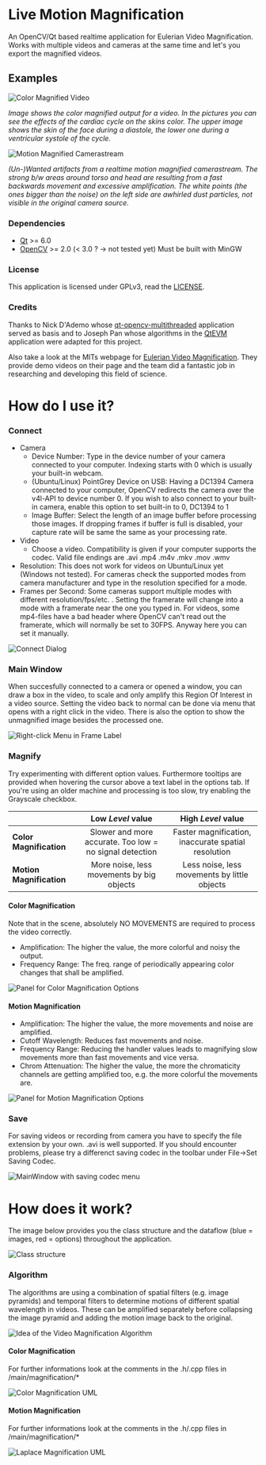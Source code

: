 # Live Motion Magnification
An OpenCV/Qt based realtime application for Eulerian Video Magnification. Works with multiple videos and cameras at the same time and let's you export the magnified videos.

## Examples
![Color Magnified Video](pictures/j_color-vid.png)

*Image shows the color magnified output for a video. In the pictures you can see the effects of the cardiac cycle on the skins color. The upper image shows the skin of the face during a diastole, the lower one during a ventricular systole of the cycle.*



![Motion Magnified Camerastream](pictures/j_motion-cam.png)

*(Un-)Wanted artifacts from a realtime motion magnified camerastream. The strong b/w areas around torso and head are resulting from a fast backwards movement and excessive amplification. The white points (the ones bigger than the noise) on the left side are awhirled dust particles, not visible in the original camera source.*

### Dependencies
- [Qt](http://qt-project.org/) >= 6.0
- [OpenCV](http://opencv.org/) >= 2.0 (< 3.0 ? -> not tested yet) Must be built with MinGW

### License
This application is licensed under GPLv3, read the [LICENSE](LICENSE).

### Credits
Thanks to Nick D'Ademo whose [qt-opencv-multithreaded](https://github.com/nickdademo/qt-opencv-multithreaded) application 
served as basis and to Joseph Pan whose algorithms in the [QtEVM](https://github.com/wzpan/QtEVM) application were adapted
for this project.

Also take a look at the MITs webpage for [Eulerian Video Magnification](http://people.csail.mit.edu/mrub/vidmag/). 
They provide demo videos on their page and the team did a fantastic job in researching and developing this field of science.

# How do I use it?
### Connect
- Camera
    - Device Number: Type in the device number of your camera connected to your computer. Indexing starts with 0 which is usually your built-in webcam.
    - (Ubuntu/Linux) PointGrey Device on USB:  Having a DC1394 Camera connected to your computer, OpenCV redirects the camera over the v4l-API to device number 0. If you wish to also connect to your built-in camera, enable this option to set built-in to 0, DC1394 to 1
    - Image Buffer: Select the length of an image buffer before processing those images. If dropping frames if buffer is full is disabled, your capture rate will be same the same as your processing rate.
- Video
    - Choose a video. Compatibility is given if your computer supports the codec. Valid file endings are .avi .mp4 .m4v .mkv .mov .wmv
- Resolution: This does not work for videos on Ubuntu/Linux yet (Windows not tested). For cameras check the supported modes from camera manufacturer and type in the resolution specified for a mode.
- Frames per Second: Some cameras support multiple modes with different resolution/fps/etc. . Setting the framerate will change into a mode with a framerate near the one you typed in. For videos, some mp4-files have a bad header where OpenCV can't read out the framerate, which will normally be set to 30FPS. Anyway here you can set it manually.

![Connect Dialog](pictures/connect_dialog.png)

### Main Window
When succesfully connected to a camera or opened a window, you can draw a box in the video, to scale and only amplify this Region Of Interest in a video source. Setting the video back to normal can be done via menu that opens with a right click in the video. There is also the option to show the unmagnified image besides the processed one.

![Right-click Menu in Frame Label](pictures/frameLabel_menu.png)

### Magnify
Try experimenting with different option values. Furthermore tooltips are provided when hovering the cursor above a text label in the options tab. If you're using an older machine and processing is too slow, try enabling the Grayscale checkbox.

|                        |  Low *Level* value |  High *Level* value|
| :---------------------- | :-----------------: | :---------------: |
|**Color Magnification** | Slower and more accurate. Too low = no signal detection |  Faster magnification, inaccurate spatial resolution|
|**Motion Magnification**| More noise, less movements by big objects  |   Less noise, less movements by little objects |

#### Color Magnification
Note that in the scene, absolutely NO MOVEMENTS are required to process the video correctly.
- Amplification: The higher the value, the more colorful and noisy the output.
- Frequency Range: The freq. range of periodically appearing color changes that shall be amplified. 

![Panel for Color Magnification Options](pictures/cmag_options.png)

#### Motion Magnification
- Amplification: The higher the value, the more movements and noise are amplified.
- Cutoff Wavelength: Reduces fast movements and noise.
- Frequency Range: Reducing the handler values leads to magnifying slow movements more than fast movements and vice versa.
- Chrom Attenuation: The higher the value, the more the chromaticity channels are getting amplified too, e.g. the more colorful the movements are.

![Panel for Motion Magnification Options](pictures/lmag_options.png)

### Save
For saving videos or recording from camera you have to specify the file extension by your own. .avi is well supported. If you should encounter problems, please try a differenct saving codec in the toolbar under File->Set Saving Codec.

![MainWindow with saving codec menu](pictures/mainWindow_Codecs.png)

# How does it work?
The image below provides you the class structure and the dataflow (blue = images, red = options) throughout the application.

![Class structure](pictures/class_structure.png)


### Algorithm
The algorithms are using a combination of spatial filters (e.g. image pyramids) and temporal filters to determine
motions of different spatial wavelength in videos. These can be amplified separately before collapsing the image pyramid
and adding the motion image back to the original.

![Idea of the Video Magnification Algorithm](pictures/magnification.png)

#### Color Magnification
For further informations look at the comments in the .h/.cpp files in /main/magnification/*

![Color Magnification UML](pictures/colorMag.png)

#### Motion Magnification
For further informations look at the comments in the .h/.cpp files in /main/magnification/*

![Laplace Magnification UML](pictures/motionMag.png)
